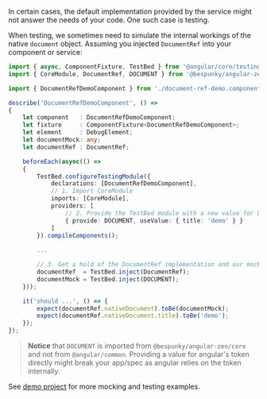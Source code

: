 In certain cases, the default implementation provided by the service might not answer the needs of your code.
One such case is testing.

When testing, we sometimes need to simulate the internal workings of the native `document` object.
Assuming you injected `DocumentRef` into your component or service:

```typescript
import { async, ComponentFixture, TestBed } from '@angular/core/testing';
import { CoreModule, DocumentRef, DOCUMENT } from '@bespunky/angular-zen/core';

import { DocumentRefDemoComponent } from './document-ref-demo.component';

describe('DocumentRefDemoComponent', () =>
{
    let component   : DocumentRefDemoComponent;
    let fixture     : ComponentFixture<DocumentRefDemoComponent>;
    let element     : DebugElement;
    let documentMock: any;
    let documentRef : DocumentRef;

    beforeEach(async(() =>
    {
        TestBed.configureTestingModule({
            declarations: [DocumentRefDemoComponent],
            // 1. Import CoreModule
            imports: [CoreModule],
            providers: [
                // 2. Provide the TestBed module with a new value for DOCUMENT
                { provide: DOCUMENT, useValue: { title: 'demo' } }
            ]
        }).compileComponents();
        
        ...

        // 3. Get a hold of the DocumentRef implementation and our mock document object
        documentRef  = TestBed.inject(DocumentRef);
        documentMock = TestBed.inject(DOCUMENT);
    }));

    it('should ...', () => {
        expect(documentRef.nativeDocument).toBe(documentMock);
        expect(documentRef.nativeDocument.title).toBe('demo');
    });
});
```

> **Notice** that `DOCUMENT` is imported from `@bespunky/angular-zen/core` and not from `@angular/common`.
> Providing a value for angular's token directly might break your app/spec as angular relies on the token internally.

See [demo project](https://dev.azure.com/BeSpunky/Libraries/_git/angular-zen?path=%2Fprojects%2Fdemo%2Fsrc%2Fapp%2Fmodules%2Fcore-demo%2Fdocument-ref-demo&version=GBmaster) for more mocking and testing examples.
